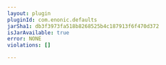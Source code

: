 ```yaml
---
layout: plugin
pluginId: com.enonic.defaults
jarSha1: db3f3973fa518b8268525b4c187913f6f470d372
isJarAvailable: true
error: NONE
violations: []

---
```

